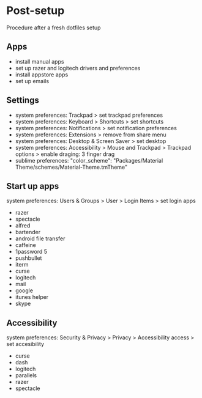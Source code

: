 Post-setup
==========

Procedure after a fresh dotfiles setup

## Apps

* install manual apps
* set up razer and logitech drivers and preferences
* install appstore apps
* set up emails

## Settings

* system preferences: Trackpad > set trackpad preferences
* system preferences: Keyboard > Shortcuts > set shortcuts
* system preferences: Notifications > set notification preferences
* system preferences: Extensions > remove from share menu
* system preferences: Desktop & Screen Saver > set desktop
* system preferences: Accessibility > Mouse and Trackpad > Trackpad options > enable draging: 3 finger drag
* sublime preferences: "color_scheme": "Packages/Material Theme/schemes/Material-Theme.tmTheme"

## Start up apps

system preferences: Users & Groups > User > Login Items > set login apps

* razer
* spectacle
* alfred
* bartender
* android file transfer
* caffeine
* 1password 5
* pushbullet
* iterm
* curse
* logitech
* mail
* google
* itunes helper
* skype

## Accessibility

system preferences: Security & Privacy > Privacy > Accessibility access > set accesibility

* curse
* dash
* logitech
* parallels
* razer
* spectacle
